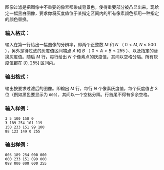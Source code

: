 <!-- Title
图像过滤 (15)
-->
图像过滤是把图像中不重要的像素都染成背景色，使得重要部分被凸显出来。现给定一幅黑白图像，要求你将灰度值位于某指定区间内的所有像素颜色都用一种指定的颜色替换。

### 输入格式：

输入在第一行给出一幅图像的分辨率，即两个正整数 $M$ 和 $N$ （ $0 < M, N \le 500$ ），另外是待过滤的灰度值区间端点 $A$ 和
$B$ （ $0 \le A < B \le 255$ ）、以及指定的替换灰度值。随后 $M$ 行，每行给出 $N$
个像素点的灰度值，其间以空格分隔。所有灰度值都在 [0, 255] 区间内。

### 输出格式：

输出按要求过滤后的图像。即输出 $M$ 行，每行 $N$ 个像素灰度值，每个灰度值占 3 位（例如黑色要显示为
`000`），其间以一个空格分隔。行首尾不得有多余空格。

### 输入样例：

```
3 5 100 150 0
3 189 254 101 119
150 233 151 99 100
88 123 149 0 255
```

### 输出样例：

```
003 189 254 000 000
000 233 151 099 000
088 000 000 000 255
```

